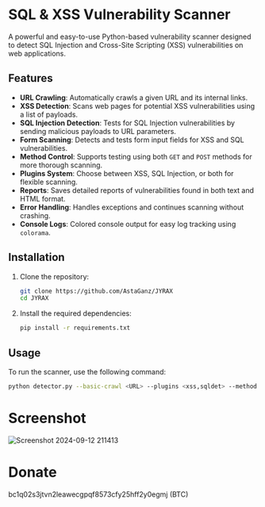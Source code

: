 # SQL & XSS Vulnerability Scanner

A powerful and easy-to-use Python-based vulnerability scanner designed to detect SQL Injection and Cross-Site Scripting (XSS) vulnerabilities on web applications.

## Features

- **URL Crawling**: Automatically crawls a given URL and its internal links.
- **XSS Detection**: Scans web pages for potential XSS vulnerabilities using a list of payloads.
- **SQL Injection Detection**: Tests for SQL Injection vulnerabilities by sending malicious payloads to URL parameters.
- **Form Scanning**: Detects and tests form input fields for XSS and SQL vulnerabilities.
- **Method Control**: Supports testing using both `GET` and `POST` methods for more thorough scanning.
- **Plugins System**: Choose between XSS, SQL Injection, or both for flexible scanning.
- **Reports**: Saves detailed reports of vulnerabilities found in both text and HTML format.
- **Error Handling**: Handles exceptions and continues scanning without crashing.
- **Console Logs**: Colored console output for easy log tracking using `colorama`.

## Installation

1. Clone the repository:
    ```bash
    git clone https://github.com/AstaGanz/JYRAX
    cd JYRAX
    ```

2. Install the required dependencies:
    ```bash
    pip install -r requirements.txt
    ```

## Usage

To run the scanner, use the following command:

```bash
python detector.py --basic-crawl <URL> --plugins <xss,sqldet> --method <GET/POST> [--html-output <file.html>]
```
# Screenshot
![Screenshot 2024-09-12 211413](https://github.com/user-attachments/assets/c42f64a5-ad3b-4d9d-9df3-70b8bb8313a5)
# Donate 
bc1q02s3jtvn2leawecgpqf8573cfy25hff2y0egmj (BTC)

